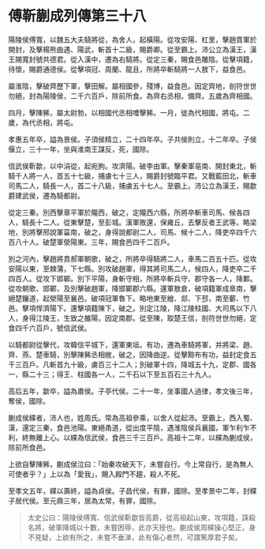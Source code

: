 # 傅靳蒯成列傳第三十八

陽陵侯傅寬，以魏五大夫騎將從，為舍人，起橫陽。從攻安陽、杠里，擊趙賁軍於開封，及擊楊熊曲遇、陽武，斬首十二級，賜爵卿。從至霸上。沛公立為漢王，漢王賜寬封號共德君。從入漢中，遷為右騎將。從定三秦，賜食邑雕陰。從擊項籍，待懷，賜爵通德侯。從擊項冠、周蘭、龍且，所將卒斬騎將一人敖下，益食邑。

屬淮陰，擊破齊歷下軍，擊田解。屬相國參，殘博，益食邑。因定齊地，剖符世世勿絕，封為陽陵侯，二千六百戶，除前所食。為齊右丞相，備齊。五歲為齊相國。

四月，擊陳豨，屬太尉勃，以相國代丞相噲擊豨。一月，徙為代相國，將屯。二歲，為代丞相，將屯。

孝惠五年卒，謚為景侯。子須侯精立，二十四年卒。子共侯則立，十二年卒。子侯偃立，三十一年，坐與淮南王謀反，死，國除。

信武侯靳歙，以中涓從，起宛朐。攻濟陽。破李由軍。擊秦軍亳南、開封東北，斬騎千人將一人，首五十七級，捕虜七十三人，賜爵封號臨平君。又戰藍田北，斬車司馬二人，騎長一人，首二十八級，捕虜五十七人。至霸上。沛公立為漢王，賜歙爵建武侯，遷為騎都尉。

從定三秦。別西擊章平軍於隴西，破之，定隴西六縣，所將卒斬車司馬、候各四人，騎長十二人。從東擊楚，至彭城。漢軍敗還，保雍丘，去擊反者王武等。略梁地，別將擊邢說軍菑南，破之，身得說都尉二人，司馬、候十二人，降吏卒四千六百八十人。破楚軍滎陽東。三年，賜食邑四千二百戶。

別之河內，擊趙將賁郝軍朝歌，破之，所將卒得騎將二人，車馬二百五十匹。從攻安陽以東，至棘蒲，下七縣。別攻破趙軍，得其將司馬二人，候四人，降吏卒二千四百人。從攻下邯鄲。別下平陽，身斬守相，所將卒斬兵守、郡守各一人，降鄴。從攻朝歌、邯鄲，及別擊破趙軍，降邯鄲郡六縣。還軍敖倉，破項籍軍成臯南，擊絕楚饟道，起滎陽至襄邑。破項冠軍魯下。略地東至繒、郯、下邳，南至蘄、竹邑。擊項悍濟陽下。還擊項籍陳下，破之。別定江陵，降江陵柱國、大司馬以下八人，身得江陵王，生致之雒陽，因定南郡。從至陳，取楚王信，剖符世世勿絕，定食四千六百戶，號信武侯。

以騎都尉從擊代，攻韓信平城下，還軍東垣。有功，遷為車騎將軍，并將梁、趙、齊、燕、楚車騎，別擊陳豨丞相敞，破之，因降曲逆。從擊黥布有功，益封定食五千三百戶。凡斬首九十級，虜百三十二人；別破軍十四，降城五十九，定郡、國各一，縣二十三；得王、柱國各一人，二千石以下至五百石三十九人。

高后五年，歙卒，謚為肅侯。子亭代侯。二十一年，坐事國人過律，孝文後三年，奪侯，國除。

蒯成侯緤者，沛人也，姓周氏。常為高祖參乘，以舍人從起沛。至霸上，西入蜀、漢，還定三秦，食邑池陽。東絕甬道，從出度平陰，遇淮陰侯兵襄國，軍乍利乍不利，終無離上心。以緤為信武侯，食邑三千三百戶。高祖十二年，以緤為蒯成侯，除前所食邑。

上欲自擊陳豨，蒯成侯泣曰：「始秦攻破天下，未嘗自行。今上常自行，是為無人可使者乎？」上以為「愛我」，賜入殿門不趨，殺人不死。

至孝文五年，緤以壽終，謚為貞侯。子昌代侯，有罪，國除。至孝景中二年，封緤子居代侯。至元鼎三年，居為太常，有罪，國除。



> 太史公曰：陽陵侯傅寬、信武侯靳歙皆高爵，從高祖起山東，攻項籍，誅殺名將，破軍降城以十數，未嘗困辱，此亦天授也。蒯成侯周緤操心堅正，身不見疑，上欲有所之，未嘗不垂涕，此有傷心者然，可謂篤厚君子矣。
